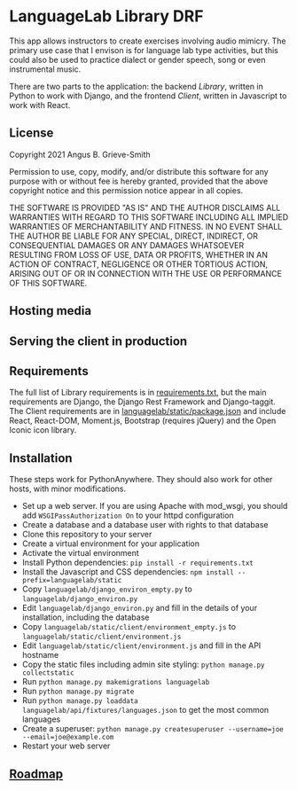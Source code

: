 # LanguageLab Library DRF

This app allows instructors to create exercises involving audio mimicry.  The
primary use case that I envison is for language lab type activities, but this
could also be used to practice dialect or gender speech, song or even
instrumental music.

There are two parts to the application: the backend *Library*, written in Python
to work with Django, and the frontend *Client*, written in Javascript to work
with React.

## License

Copyright 2021 Angus B. Grieve-Smith

Permission to use, copy, modify, and/or distribute this software for any purpose
with or without fee is hereby granted, provided that the above copyright notice
and this permission notice appear in all copies.

THE SOFTWARE IS PROVIDED "AS IS" AND THE AUTHOR DISCLAIMS ALL WARRANTIES WITH
REGARD TO THIS SOFTWARE INCLUDING ALL IMPLIED WARRANTIES OF MERCHANTABILITY AND
FITNESS. IN NO EVENT SHALL THE AUTHOR BE LIABLE FOR ANY SPECIAL, DIRECT,
INDIRECT, OR CONSEQUENTIAL DAMAGES OR ANY DAMAGES WHATSOEVER RESULTING FROM LOSS
OF USE, DATA OR PROFITS, WHETHER IN AN ACTION OF CONTRACT, NEGLIGENCE OR OTHER
TORTIOUS ACTION, ARISING OUT OF OR IN CONNECTION WITH THE USE OR PERFORMANCE OF
THIS SOFTWARE.

## Hosting media

## Serving the client in production

## Requirements

The full list of Library requirements is in [requirements.txt](requirements.txt),
but the main requirements are Django, the Django Rest Framework and
Django-taggit.  The Client requirements are in
[languagelab/static/package.json](/languagelab/static/package.json)
and include React, React-DOM, Moment.js, Bootstrap (requires jQuery) and the
Open Iconic icon library.

## Installation

These steps work for PythonAnywhere.  They should also work for other hosts,
with minor modifications.

* Set up a web server.  If you are using Apache with mod_wsgi, you should add
  `WSGIPassAuthorization On` to your httpd configuration
* Create a database and a database user with rights to that database
* Clone this repository to your server
* Create a virtual environment for your application
* Activate the virtual environment
* Install Python dependencies: `pip install -r requirements.txt`
* Install the Javascript and CSS dependencies:
  `npm install --prefix=languagelab/static`
* Copy `languagelab/django_environ_empty.py` to `languagelab/django_environ.py`
* Edit `languagelab/django_environ.py` and fill in the details of your
  installation, including the database
* Copy `languagelab/static/client/environment_empty.js` to
  `languagelab/static/client/environment.js`
* Edit `languagelab/static/client/environment.js` and fill in the API hostname
* Copy the static files including admin site styling:
  `python manage.py collectstatic`
* Run `python manage.py makemigrations languagelab`
* Run `python manage.py migrate`
* Run `python manage.py loaddata languagelab/api/fixtures/languages.json` to get
  the most common languages
* Create a superuser:
  `python manage.py createsuperuser --username=joe --email=joe@example.com`
* Restart your web server

## [Roadmap](roadmap.md)
